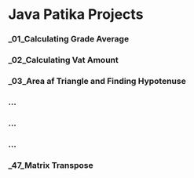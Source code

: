 # Java Patika Projects

### _01_Calculating Grade Average
### _02_Calculating Vat Amount
### _03_Area af Triangle and Finding Hypotenuse
### ...
### ...
### ...

### _47_Matrix Transpose
